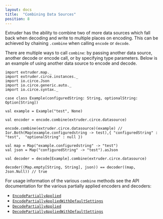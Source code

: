 ```yaml
---
layout: docs
title:  "Combining Data Sources"
position: 8
---
```


Extruder has the ability to combine two of more data sources which fall back when decoding and write to multiple places on encoding. This can be achieved by chaining `.combine` when calling `encode` or `decode`.

There are multiple ways to call `combine`: by passing another data source, another decode or encode call, or by specifying type parameters. Below is an example of using another data source to encode and decode.

```tut:silent
import extruder.map._
import extruder.circe.instances._
import io.circe.Json
import io.circe.generic.auto._
import io.circe.syntax._

case class Example(configuredString: String, optionalString: Option[String])

val example = Example("test", None)

val encoder = encode.combine(extruder.circe.datasource)

encode.combine(extruder.circe.datasource)(example) // Ior.Both(Map(example.configuredstring -> test),{ "configuredString" : "test",  "optionalString" : null })

val map = Map("example.configuredstring" -> "test")
val json = Map("configuredString" -> "test").asJson

val decoder = decode[Example].combine(extruder.circe.datasource)

decoder((Map.empty[String, String], json)) == decoder((map, Json.Null)) // true
```

For usage information of the various `combine` methods see the API documentation for the various partially applied encoders and decoders:

* [`EncodePartiallyApplied`](api/extruder/core/EncodePartiallyApplied.html)
* [`EncodePartiallyAppliedWithDefaultSettings`](api/extruder/core/EncodePartiallyAppliedWithDefaultSettings.html)
* [`DecodePartiallyApplied`](api/extruder/core/DecodePartiallyApplied.html)
* [`DecodePartiallyAppliedWithDefaultSettings`](api/extruder/core/DecodePartiallyAppliedWithDefaultSettings.html)
